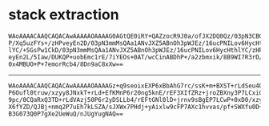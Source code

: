 # stack extraction

    WAoAAAACAAQCAQACAwAAAAAOAAAAG0AGtQE0iRY+QAZzocR9J0a/ofJX2DQ0Qz/03pN3CBGR
    P/Xq5uzFYs+/zHPveyEn2D/03pN3mmMsQAa1ANvJXZ5ABnOh3pWJEz/16ucPNILov6HycHth
    lYC/+SGsPw1CkD/03pN3mmMsQAa1ANvJXZ5ABnOh3pWJEz/16ucPNILov6HycHthlYC/zHPv
    eyEn2L/5Iaw/DUKQP+uobEmc1rE/7iYEOs+0AT/wcCinABDhP+/a2zbmxik/8B9WI7R3rD/w
    0x4MBUO+P+7emorRcb4/8Dn9aC8xXw==

---

    WAoAAAACAAQCAQACAwAAAAAOAAAAGz+q9seoixEXP6xBbAhG7rc/ssK+m+BXST+rLdSeu4Qv
    P6Oufl0truw/xzyy8JNxkT+rLd+EfKMnP6r20ng5knE/rEF3XIfZRz+jroZBXny3P7LCxiGL
    9pc/0CQaRxQ3TD+rLdVAzj50P6r2yDSLLb4/rEFtGNl0lD+jrnv9sBgEP7LCwP+0xD0/xzyw
    X6fYZD/QJBj+nmq2P7uEh7kLSZA/sJXWx7PHdj+yAixlw9cFP7AXc1hvvas/pf+SWXfu0D+p
    B3G073Q0P7gXe2UeWuQ/nJUgYugNAQ==

